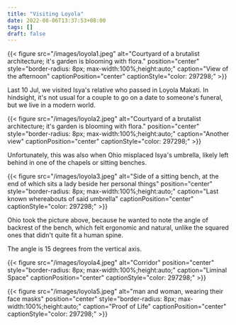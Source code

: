 ```yaml
---
title: "Visiting Loyola"
date: 2022-08-06T13:37:53+08:00
tags: []
draft: false
---
```


{{< figure src="/images/loyola1.jpeg" alt="Courtyard of a brutalist architecture; it's garden is blooming with flora." position="center" style="border-radius: 8px; max-width:100%;height:auto;" caption="View of the afternoon" captionPosition="center" captionStyle="color: 297298;" >}}

Last 10 Jul, we visited Isya's relative who passed in Loyola Makati.
In hindsight, 
it's not usual for a couple to go on a date to someone's funeral,
but we live in a modern world.

{{< figure src="/images/loyola2.jpeg" alt="Courtyard of a brutalist architecture; it's garden is blooming with flora." position="center" style="border-radius: 8px; max-width:100%;height:auto;" caption="Another view" captionPosition="center" captionStyle="color: 297298;" >}}

Unfortunately, this was also when Ohio misplaced Isya's umbrella,
likely left behind in one of the chapels or sitting benches.


{{< figure src="/images/loyola3.jpeg" alt="Side of a sitting bench, at the end of which sits a lady beside her personal things" position="center" style="border-radius: 8px; max-width:100%;height:auto;" caption="Last known whereabouts of said umbrella" captionPosition="center" captionStyle="color: 297298;" >}}

Ohio took the picture above,
because he wanted to note the angle of backrest of the bench,
which felt ergonomic and natural,
unlike the squared ones that didn't quite fit a human spine.

The angle is 15 degrees from the vertical axis.

{{< figure src="/images/loyola4.jpeg" alt="Corridor" position="center" style="border-radius: 8px; max-width:100%;height:auto;" caption="Liminal Space" captionPosition="center" captionStyle="color: 297298;" >}}

{{< figure src="/images/loyola5.jpeg" alt="man and woman, wearing their face masks" position="center" style="border-radius: 8px; max-width:100%;height:auto;" caption="Proof of Life" captionPosition="center" captionStyle="color: 297298;" >}}
